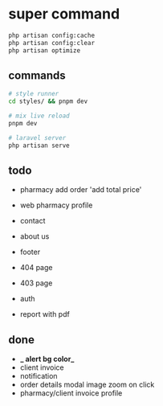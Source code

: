 # super command

```bash
php artisan config:cache
php artisan config:clear
php artisan optimize
```

## commands

```bash
# style runner
cd styles/ && pnpm dev

# mix live reload
pnpm dev

# laravel server
php artisan serve

```

## todo

- pharmacy add order 'add total price'
- web pharmacy profile

- contact
- about us
- footer
- 404 page
- 403 page
- auth
- report with pdf

## done

- **_ alert bg color_**
- client invoice
- notification
- order details modal image zoom on click
- pharmacy/client invoice profile
